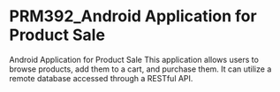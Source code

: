 # PRM392_Android Application for Product Sale
Android Application for Product Sale
This application allows users to browse products, add them to a cart, and purchase them. It can utilize a remote database accessed through a RESTful API.
